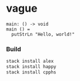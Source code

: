 # vague

```
main: () -> void
main () =
  putStrLn "Hello, world!"
```

### Build

```bash
stack install alex
stack install happy
stack install cpphs
```